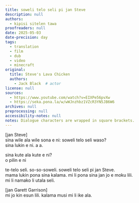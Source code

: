 ```yaml
---
title: soweli telo seli pi jan Steve
description: null
authors:
  - kipisi sitelen tawa
proofreaders: null
date: 2025-05-03
date-precision: day
tags:
  - translation
  - film
  - dub
  - video
  - minecraft
original:
  title: Steve's Lava Chicken
  authors:
    - Jack Black  # actor 
license: null
sources:
  - https://www.youtube.com/watch?v=EIXPe56pvXw
  - https://seka.pona.la/w/wWJnzhbz1VZcR3YN5JB6W6
archives: null
preprocessing: null
accessibility-notes: null
notes: Dialogue characters are wrapped in square brackets.
---
```


\[jan Steve]  \
sina wile ala wile sona e ni: soweli telo seli waso?  \
sina lukin e ni. a a.

sina kute ala kute e ni?  \
o pilin e ni

te-telo seli. so-so-soweli. soweli telo seli pi jan Steve.  \
mama lukin pona sina kalama. mi li pona sina jan jo e moku lili.  \
mi li namako li utala seli.

\[jan Garett Garrison]  \
mi jo kin esun lili. kalama musi mi li ike ala.
